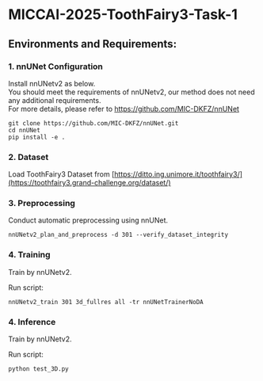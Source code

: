 # MICCAI-2025-ToothFairy3-Task-1

## Environments and Requirements:
### 1. nnUNet Configuration
Install nnUNetv2 as below.  
You should meet the requirements of nnUNetv2, our method does not need any additional requirements.  
For more details, please refer to https://github.com/MIC-DKFZ/nnUNet  

```
git clone https://github.com/MIC-DKFZ/nnUNet.git
cd nnUNet
pip install -e .
```
### 2. Dataset

Load ToothFairy3 Dataset from [https://ditto.ing.unimore.it/toothfairy3/](https://toothfairy3.grand-challenge.org/dataset/)

### 3. Preprocessing

Conduct automatic preprocessing using nnUNet.

```
nnUNetv2_plan_and_preprocess -d 301 --verify_dataset_integrity
```


### 4. Training

Train by nnUNetv2. 

Run script:

```
nnUNetv2_train 301 3d_fullres all -tr nnUNetTrainerNoDA
```


### 4. Inference

Train by nnUNetv2. 

Run script:

```
python test_3D.py
```
